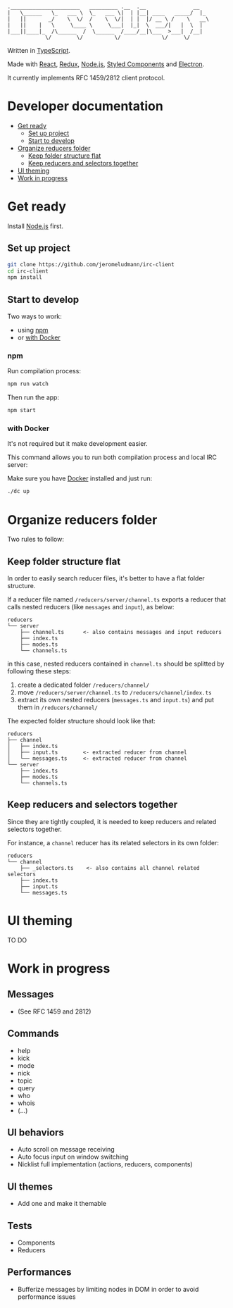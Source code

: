 ```
.______________________   _________ .__  .__               __
|   \______   \_   ___ \  \_   ___ \|  | |__| ____   _____/  |_
|   ||       _/    \  \/  /    \  \/|  | |  |/ __ \ /    \   __\
|   ||    |   \     \____ \     \___|  |_|  \  ___/|   |  \  |  
|___||____|_  /\______  /  \______  /____/__|\___  >___|  /__|  
            \/        \/          \/             \/     \/
```

Written in [TypeScript](https://github.com/Microsoft/TypeScript).

Made with [React](https://github.com/facebook/react), [Redux](https://github.com/reduxjs/redux), [Node.js](https://github.com/nodejs/node), [Styled Components](https://github.com/styled-components/styled-components) and [Electron](https://github.com/electron/electron).

It currently implements RFC 1459/2812 client protocol.

# Developer documentation

- [Get ready](#get-ready)
  - [Set up project](#set-up-project)
  - [Start to develop](#start-to-develop)
- [Organize reducers folder](#organize-reducers-folder)
  - [Keep folder structure flat](#keep-folder-structure-flat)
  - [Keep reducers and selectors together](#keep-reducers-and-selectors-together)
- [UI theming](#ui-theming)
- [Work in progress](#work-in-progress)

# Get ready

Install [Node.js](https://nodejs.org/) first.

## Set up project

```sh
git clone https://github.com/jeromeludmann/irc-client
cd irc-client
npm install
```

## Start to develop

Two ways to work:

- using [npm](#npm)
- or [with Docker](#with-docker)

### npm

Run compilation process:

```sh
npm run watch
```

Then run the app:

```sh
npm start
```

### with Docker

It's not required but it make development easier.

This command allows you to run both compilation process and local IRC server:

Make sure you have [Docker](https://www.docker.com/) installed and just run:

```sh
./dc up
```

# Organize reducers folder

Two rules to follow:

## Keep folder structure flat

In order to easily search reducer files, it's better to have a flat folder structure.

If a reducer file named `/reducers/server/channel.ts` exports a reducer that calls nested reducers (like `messages` and `input`), as below:

```
reducers
└── server
    ├── channel.ts      <- also contains messages and input reducers
    ├── index.ts
    ├── modes.ts
    └── channels.ts
```

in this case, nested reducers contained in `channel.ts` should be splitted by following these steps:

1.  create a dedicated folder `/reducers/channel/`
2.  move `/reducers/server/channel.ts` to `/reducers/channel/index.ts`
3.  extract its own nested reducers (`messages.ts` and `input.ts`) and put them in `/reducers/channel/`

The expected folder structure should look like that:

```
reducers
├── channel
│   ├── index.ts
│   ├── input.ts        <- extracted reducer from channel
│   └── messages.ts     <- extracted reducer from channel
└── server
    ├── index.ts
    ├── modes.ts
    └── channels.ts
```

## Keep reducers and selectors together

Since they are tightly coupled, it is needed to keep reducers and related selectors together.

For instance, a `channel` reducer has its related selectors in its own folder:

```
reducers
└── channel
    ├── _selectors.ts    <- also contains all channel related selectors
    ├── index.ts
    ├── input.ts
    └── messages.ts
```

# UI theming

TO DO

# Work in progress

## Messages

- (See RFC 1459 and 2812)

## Commands

- help
- kick
- mode
- nick
- topic
- query
- who
- whois
- (...)

## UI behaviors

- Auto scroll on message receiving
- Auto focus input on window switching
- Nicklist full implementation (actions, reducers, components)

## UI themes

- Add one and make it themable

## Tests

- Components
- Reducers

## Performances

- Bufferize messages by limiting nodes in DOM in order to avoid performance issues
